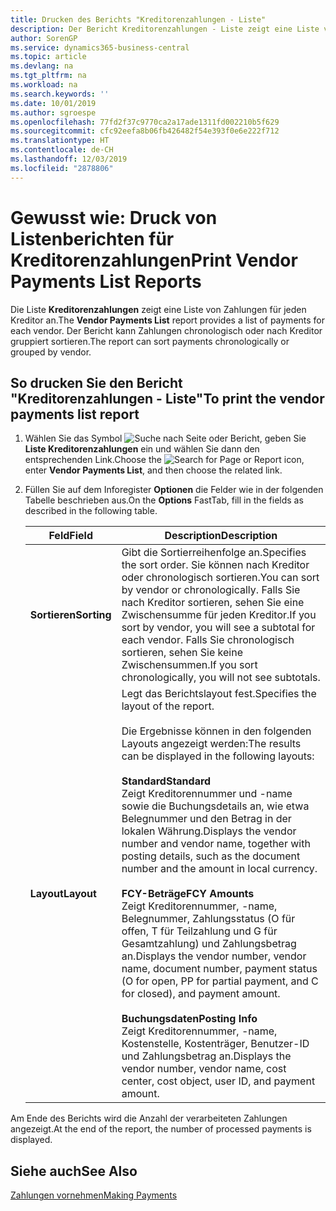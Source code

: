 ```yaml
---
title: Drucken des Berichts "Kreditorenzahlungen - Liste"
description: Der Bericht Kreditorenzahlungen - Liste zeigt eine Liste von Zahlungen für jeden Kreditor an. Der Bericht kann Zahlungen chronologisch oder nach Kreditor gruppiert sortieren.
author: SorenGP
ms.service: dynamics365-business-central
ms.topic: article
ms.devlang: na
ms.tgt_pltfrm: na
ms.workload: na
ms.search.keywords: ''
ms.date: 10/01/2019
ms.author: sgroespe
ms.openlocfilehash: 77fd2f37c9770ca2a17ade1311fd002210b5f629
ms.sourcegitcommit: cfc92eefa8b06fb426482f54e393f0e6e222f712
ms.translationtype: HT
ms.contentlocale: de-CH
ms.lasthandoff: 12/03/2019
ms.locfileid: "2878806"
---
```

# <a name="print-vendor-payments-list-reports"></a><span data-ttu-id="4ede3-104">Gewusst wie: Druck von Listenberichten für Kreditorenzahlungen</span><span class="sxs-lookup"><span data-stu-id="4ede3-104">Print Vendor Payments List Reports</span></span>
<span data-ttu-id="4ede3-105">Die Liste **Kreditorenzahlungen** zeigt eine Liste von Zahlungen für jeden Kreditor an.</span><span class="sxs-lookup"><span data-stu-id="4ede3-105">The **Vendor Payments List** report provides a list of payments for each vendor.</span></span> <span data-ttu-id="4ede3-106">Der Bericht kann Zahlungen chronologisch oder nach Kreditor gruppiert sortieren.</span><span class="sxs-lookup"><span data-stu-id="4ede3-106">The report can sort payments chronologically or grouped by vendor.</span></span>  

## <a name="to-print-the-vendor-payments-list-report"></a><span data-ttu-id="4ede3-107">So drucken Sie den Bericht "Kreditorenzahlungen - Liste"</span><span class="sxs-lookup"><span data-stu-id="4ede3-107">To print the vendor payments list report</span></span>  

1.  <span data-ttu-id="4ede3-108">Wählen Sie das Symbol ![Suche nach Seite oder Bericht](../../media/ui-search/search_small.png "Suche nach Seiten- oder Berichtssymbolen"), geben Sie **Liste Kreditorenzahlungen** ein und wählen Sie dann den entsprechenden Link.</span><span class="sxs-lookup"><span data-stu-id="4ede3-108">Choose the ![Search for Page or Report](../../media/ui-search/search_small.png "Search for Page or Report icon") icon, enter **Vendor Payments List**, and then choose the related link.</span></span>  
2.  <span data-ttu-id="4ede3-109">Füllen Sie auf dem Inforegister **Optionen** die Felder wie in der folgenden Tabelle beschrieben aus.</span><span class="sxs-lookup"><span data-stu-id="4ede3-109">On the **Options** FastTab, fill in the fields as described in the following table.</span></span>  

    |<span data-ttu-id="4ede3-110">Feld</span><span class="sxs-lookup"><span data-stu-id="4ede3-110">Field</span></span>|<span data-ttu-id="4ede3-111">Description</span><span class="sxs-lookup"><span data-stu-id="4ede3-111">Description</span></span>|  
    |---------------------------------|---------------------------------------|  
    |<span data-ttu-id="4ede3-112">**Sortieren**</span><span class="sxs-lookup"><span data-stu-id="4ede3-112">**Sorting**</span></span>|<span data-ttu-id="4ede3-113">Gibt die Sortierreihenfolge an.</span><span class="sxs-lookup"><span data-stu-id="4ede3-113">Specifies the sort order.</span></span> <span data-ttu-id="4ede3-114">Sie können nach Kreditor oder chronologisch sortieren.</span><span class="sxs-lookup"><span data-stu-id="4ede3-114">You can sort by vendor or chronologically.</span></span> <span data-ttu-id="4ede3-115">Falls Sie nach Kreditor sortieren, sehen Sie eine Zwischensumme für jeden Kreditor.</span><span class="sxs-lookup"><span data-stu-id="4ede3-115">If you sort by vendor, you will see a subtotal for each vendor.</span></span> <span data-ttu-id="4ede3-116">Falls Sie chronologisch sortieren, sehen Sie keine Zwischensummen.</span><span class="sxs-lookup"><span data-stu-id="4ede3-116">If you sort chronologically, you will not see subtotals.</span></span>|  
    |<span data-ttu-id="4ede3-117">**Layout**</span><span class="sxs-lookup"><span data-stu-id="4ede3-117">**Layout**</span></span>|<span data-ttu-id="4ede3-118">Legt das Berichtslayout fest.</span><span class="sxs-lookup"><span data-stu-id="4ede3-118">Specifies the layout of the report.</span></span><br /><br /> <span data-ttu-id="4ede3-119">Die Ergebnisse können in den folgenden Layouts angezeigt werden:</span><span class="sxs-lookup"><span data-stu-id="4ede3-119">The results can be displayed in the following layouts:</span></span><br /><br /> <span data-ttu-id="4ede3-120">**Standard**</span><span class="sxs-lookup"><span data-stu-id="4ede3-120">**Standard**</span></span><br /> <span data-ttu-id="4ede3-121">Zeigt Kreditorennummer und -name sowie die Buchungsdetails an, wie etwa Belegnummer und den Betrag in der lokalen Währung.</span><span class="sxs-lookup"><span data-stu-id="4ede3-121">Displays the vendor number and vendor name, together with posting details, such as the document number and the amount in local currency.</span></span><br /><br /> <span data-ttu-id="4ede3-122">**FCY-Beträge**</span><span class="sxs-lookup"><span data-stu-id="4ede3-122">**FCY Amounts**</span></span><br /> <span data-ttu-id="4ede3-123">Zeigt Kreditorennummer, -name, Belegnummer, Zahlungsstatus (O für offen, T für Teilzahlung und G für Gesamtzahlung) und Zahlungsbetrag an.</span><span class="sxs-lookup"><span data-stu-id="4ede3-123">Displays the vendor number, vendor name, document number, payment status (O for open, PP for partial payment, and C for closed), and payment amount.</span></span><br /><br /> <span data-ttu-id="4ede3-124">**Buchungsdaten**</span><span class="sxs-lookup"><span data-stu-id="4ede3-124">**Posting Info**</span></span><br /> <span data-ttu-id="4ede3-125">Zeigt Kreditorennummer, -name, Kostenstelle, Kostenträger, Benutzer-ID und Zahlungsbetrag an.</span><span class="sxs-lookup"><span data-stu-id="4ede3-125">Displays the vendor number, vendor name, cost center, cost object, user ID, and payment amount.</span></span>|  

 <span data-ttu-id="4ede3-126">Am Ende des Berichts wird die Anzahl der verarbeiteten Zahlungen angezeigt.</span><span class="sxs-lookup"><span data-stu-id="4ede3-126">At the end of the report, the number of processed payments is displayed.</span></span>  

## <a name="see-also"></a><span data-ttu-id="4ede3-127">Siehe auch</span><span class="sxs-lookup"><span data-stu-id="4ede3-127">See Also</span></span>  
[<span data-ttu-id="4ede3-128">Zahlungen vornehmen</span><span class="sxs-lookup"><span data-stu-id="4ede3-128">Making Payments</span></span>](../../payables-make-payments.md)
